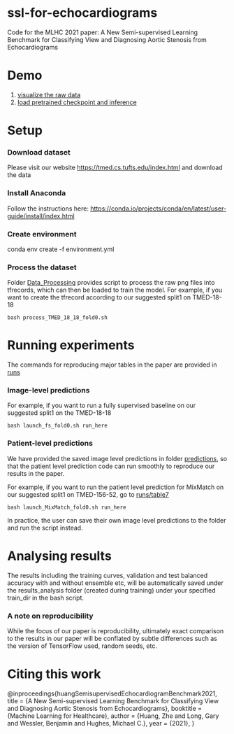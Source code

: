 # ssl-for-echocardiograms
Code for the MLHC 2021 paper: A New Semi-supervised Learning Benchmark for Classifying View and Diagnosing Aortic Stenosis from Echocardiograms

# Demo
1. [visualize the raw data](LoadData_Visualize.ipynb)
2. [load pretrained checkpoint and inference](LoadCheckpoint_Demo.ipynb)


# Setup
### Download dataset
Please visit our website https://tmed.cs.tufts.edu/index.html and download the data

### Install Anaconda
Follow the instructions here: https://conda.io/projects/conda/en/latest/user-guide/install/index.html

### Create environment
conda env create -f environment.yml

### Process the dataset
Folder [Data_Processing](Data_Processing/) provides script to process the raw png files into tfrecords, which can then be loaded to train the model.
For example, if you want to create the tfrecord according to our suggested split1 on TMED-18-18

```
bash process_TMED_18_18_fold0.sh
```

# Running experiments
The commands for reproducing major tables in the paper are provided in [runs](runs/) 

### Image-level predictions

For example, if you want to run a fully supervised baseline on our suggested split1 on the TMED-18-18

```
bash launch_fs_fold0.sh run_here
```

### Patient-level predictions
We have provided the saved image level predictions in folder [predictions](predictions/), so that the patient level prediction code can run smoothly to reproduce our results in the paper. 

For example, if you want to run the patient level prediction for MixMatch on our suggested split1 on TMED-156-52, go to [runs/table7](runs/table7)

```
bash launch_MixMatch_fold0.sh run_here
```

In practice, the user can save their own image level predictions to the folder and run the script instead.

# Analysing results

The results including the training curves, validation and test balanced accuracy with and without ensemble etc, will be automatically saved under the results_analysis folder (created during training) under your specified train_dir in the bash script.  

### A note on reproducibility
While the focus of our paper is reproducibility, ultimately exact comparison to the results in our paper will be conflated by subtle differences such as the version of TensorFlow used, random seeds, etc. 


# Citing this work
@inproceedings{huangSemisupervisedEchocardiogramBenchmark2021,
    title = {A New Semi-supervised Learning Benchmark for Classifying View and Diagnosing Aortic Stenosis from Echocardiograms},
    booktitle = {Machine Learning for Healthcare},
    author = {Huang, Zhe and Long, Gary and Wessler, Benjamin and Hughes, Michael C.},
    year = {2021},
}
